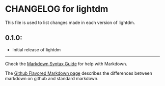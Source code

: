 # CHANGELOG for lightdm

This file is used to list changes made in each version of lightdm.

## 0.1.0:

* Initial release of lightdm

- - -
Check the [Markdown Syntax Guide](http://daringfireball.net/projects/markdown/syntax) for help with Markdown.

The [Github Flavored Markdown page](http://github.github.com/github-flavored-markdown/) describes the differences between markdown on github and standard markdown.
